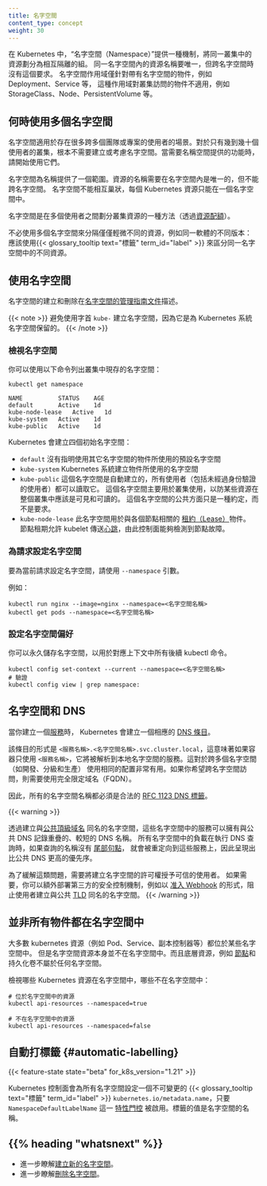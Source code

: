 ```yaml
---
title: 名字空間
content_type: concept
weight: 30
---
```

<!--
reviewers:
- derekwaynecarr
- mikedanese
- thockin
title: Namespaces
content_type: concept
weight: 30
-->

<!-- overview -->

<!--
In Kubernetes, _namespaces_ provides a mechanism for isolating groups of resources within a single cluster. Names of resources need to be unique within a namespace, but not across namespaces. Namespace-based scoping is applicable only for namespaced objects _(e.g. Deployments, Services, etc)_ and not for cluster-wide objects _(e.g. StorageClass, Nodes, PersistentVolumes, etc)_.
-->
在 Kubernetes 中，“名字空間（Namespace）”提供一種機制，將同一叢集中的資源劃分為相互隔離的組。
同一名字空間內的資源名稱要唯一，但跨名字空間時沒有這個要求。
名字空間作用域僅針對帶有名字空間的物件，例如 Deployment、Service 等，
這種作用域對叢集訪問的物件不適用，例如 StorageClass、Node、PersistentVolume 等。

<!-- body -->

<!--
## When to Use Multiple Namespaces
-->
## 何時使用多個名字空間

<!--
Namespaces are intended for use in environments with many users spread across multiple
teams, or projects.  For clusters with a few to tens of users, you should not
need to create or think about namespaces at all.  Start using namespaces when you
need the features they provide.
-->
名字空間適用於存在很多跨多個團隊或專案的使用者的場景。對於只有幾到幾十個使用者的叢集，根本不需要建立或考慮名字空間。當需要名稱空間提供的功能時，請開始使用它們。

<!--
Namespaces provide a scope for names.  Names of resources need to be unique within a namespace,
but not across namespaces. Namespaces can not be nested inside one another and each Kubernetes
resource can only be in one namespace.
-->
名字空間為名稱提供了一個範圍。資源的名稱需要在名字空間內是唯一的，但不能跨名字空間。
名字空間不能相互巢狀，每個 Kubernetes 資源只能在一個名字空間中。

<!--
Namespaces are a way to divide cluster resources between multiple users (via [resource quota](/docs/concepts/policy/resource-quotas/)).
-->
名字空間是在多個使用者之間劃分叢集資源的一種方法（透過[資源配額](/zh-cn/docs/concepts/policy/resource-quotas/)）。

<!--
It is not necessary to use multiple namespaces to separate slightly different
resources, such as different versions of the same software: use
{{< glossary_tooltip text="labels" term_id="label" >}} to distinguish
resources within the same namespace.
-->
不必使用多個名字空間來分隔僅僅輕微不同的資源，例如同一軟體的不同版本：
應該使用{{< glossary_tooltip text="標籤" term_id="label" >}}
來區分同一名字空間中的不同資源。

<!--
## Working with Namespaces

Creation and deletion of namespaces are described in the [Admin Guide documentation
for namespaces](/docs/tasks/administer-cluster/namespaces/).
-->
## 使用名字空間

名字空間的建立和刪除在[名字空間的管理指南文件](/zh-cn/docs/tasks/administer-cluster/namespaces/)描述。

<!--
Avoid creating namespaces with the prefix `kube-`, since it is reserved for Kubernetes system namespaces.
-->
{{< note >}}
避免使用字首 `kube-` 建立名字空間，因為它是為 Kubernetes 系統名字空間保留的。
{{< /note >}}

<!--
### Viewing namespaces

You can list the current namespaces in a cluster using:
-->
### 檢視名字空間

你可以使用以下命令列出叢集中現存的名字空間：

```shell
kubectl get namespace
```
```
NAME          STATUS    AGE
default       Active    1d
kube-node-lease   Active   1d
kube-system   Active    1d
kube-public   Active    1d
```

<!--
Kubernetes starts with four initial namespaces:

   * `default` The default namespace for objects with no other namespace
   * `kube-system` The namespace for objects created by the Kubernetes system
   * `kube-public` This namespace is created automatically and is readable by all users (including those not authenticated). This namespace is mostly reserved for cluster usage, in case that some resources should be visible and readable publicly throughout the whole cluster. The public aspect of this namespace is only a convention, not a requirement.
   * `kube-node-lease` This namespace holds [Lease](/docs/reference/kubernetes-api/cluster-resources/lease-v1/)
      objects associated with each node. Node leases allow the kubelet to send
      [heartbeats](/docs/concepts/architecture/nodes/#heartbeats) so that the control plane
      can detect node failure.
-->
Kubernetes 會建立四個初始名字空間：

   * `default` 沒有指明使用其它名字空間的物件所使用的預設名字空間
   * `kube-system` Kubernetes 系統建立物件所使用的名字空間
   * `kube-public` 這個名字空間是自動建立的，所有使用者（包括未經過身份驗證的使用者）都可以讀取它。
      這個名字空間主要用於叢集使用，以防某些資源在整個叢集中應該是可見和可讀的。
      這個名字空間的公共方面只是一種約定，而不是要求。
   * `kube-node-lease` 此名字空間用於與各個節點相關的
     [租約（Lease）](/docs/reference/kubernetes-api/cluster-resources/lease-v1/)物件。
      節點租期允許 kubelet 傳送[心跳](/zh-cn/docs/concepts/architecture/nodes/#heartbeats)，由此控制面能夠檢測到節點故障。

<!--
### Setting the namespace for a request

To set the namespace for a current request, use the `-namespace` flag.

For example:
-->
### 為請求設定名字空間

要為當前請求設定名字空間，請使用 `--namespace` 引數。

例如：

```shell
kubectl run nginx --image=nginx --namespace=<名字空間名稱>
kubectl get pods --namespace=<名字空間名稱>
```

<!--
### Setting the namespace preference

You can permanently save the namespace for all subsequent kubectl commands in that
context.
-->
### 設定名字空間偏好

你可以永久儲存名字空間，以用於對應上下文中所有後續 kubectl 命令。

```shell
kubectl config set-context --current --namespace=<名字空間名稱>
# 驗證
kubectl config view | grep namespace:
```

<!--
## Namespaces and DNS

When you create a [Service](/docs/user-guide/services), it creates a corresponding [DNS entry](/docs/concepts/services-networking/dns-pod-service/).
-->
## 名字空間和 DNS

當你建立一個[服務](/zh-cn/docs/concepts/services-networking/service/)時，
Kubernetes 會建立一個相應的 [DNS 條目](/zh-cn/docs/concepts/services-networking/dns-pod-service/)。

<!--
This entry is of the form `<service-name>.<namespace-name>.svc.cluster.local`, which means
that if a container only uses `<service-name>`, it will resolve to the service which
is local to a namespace.  This is useful for using the same configuration across
multiple namespaces such as Development, Staging and Production.  If you want to reach
across namespaces, you need to use the fully qualified domain name (FQDN).
-->
該條目的形式是 `<服務名稱>.<名字空間名稱>.svc.cluster.local`，這意味著如果容器只使用
`<服務名稱>`，它將被解析到本地名字空間的服務。這對於跨多個名字空間（如開發、分級和生產）
使用相同的配置非常有用。如果你希望跨名字空間訪問，則需要使用完全限定域名（FQDN）。

<!--
As a result, all namespace names must be valid
[RFC 1123 DNS labels](/docs/concepts/overview/working-with-objects/names/#dns-label-names).
-->
因此，所有的名字空間名稱都必須是合法的
[RFC 1123 DNS 標籤](/zh-cn/docs/concepts/overview/working-with-objects/names/#dns-label-names)。

{{< warning >}}
<!--
By creating namespaces with the same name as [public top-level
domains](https://data.iana.org/TLD/tlds-alpha-by-domain.txt), Services in these
namespaces can have short DNS names that overlap with public DNS records.
Workloads from any namespace performing a DNS lookup without a [trailing dot](https://datatracker.ietf.org/doc/html/rfc1034#page-8) will
be redirected to those services, taking precedence over public DNS.
-->
透過建立與[公共頂級域名](https://data.iana.org/TLD/tlds-alpha-by-domain.txt)
同名的名字空間，這些名字空間中的服務可以擁有與公共 DNS 記錄重疊的、較短的 DNS 名稱。
所有名字空間中的負載在執行 DNS 查詢時，如果查詢的名稱沒有
[尾部句點](https://datatracker.ietf.org/doc/html/rfc1034#page-8)，
就會被重定向到這些服務上，因此呈現出比公共 DNS 更高的優先序。

<!--
To mitigate this, limit privileges for creating namespaces to trusted users. If
required, you could additionally configure third-party security controls, such
as [admission
webhooks](/docs/reference/access-authn-authz/extensible-admission-controllers/),
to block creating any namespace with the name of [public
TLDs](https://data.iana.org/TLD/tlds-alpha-by-domain.txt).
-->
為了緩解這類問題，需要將建立名字空間的許可權授予可信的使用者。
如果需要，你可以額外部署第三方的安全控制機制，例如以
[准入 Webhook](/zh-cn/docs/reference/access-authn-authz/extensible-admission-controllers/)
的形式，阻止使用者建立與公共 [TLD](https://data.iana.org/TLD/tlds-alpha-by-domain.txt)
同名的名字空間。
{{< /warning >}}

<!--
## Not All Objects are in a Namespace
-->
## 並非所有物件都在名字空間中

<!--
Most Kubernetes resources (e.g. pods, services, replication controllers, and others) are
in some namespaces.  However namespace resources are not themselves in a namespace.
And low-level resources, such as [nodes](/docs/concepts/architecture/nodes/) and
persistentVolumes, are not in any namespace.
-->
大多數 kubernetes 資源（例如 Pod、Service、副本控制器等）都位於某些名字空間中。
但是名字空間資源本身並不在名字空間中。而且底層資源，例如
[節點](/zh-cn/docs/concepts/architecture/nodes/)和持久化卷不屬於任何名字空間。

<!--
To see which Kubernetes resources are and aren't in a namespace:
-->
檢視哪些 Kubernetes 資源在名字空間中，哪些不在名字空間中：

```shell
# 位於名字空間中的資源
kubectl api-resources --namespaced=true

# 不在名字空間中的資源
kubectl api-resources --namespaced=false
```

<!--
## Automatic labelling
-->
## 自動打標籤   {#automatic-labelling}

{{< feature-state state="beta" for_k8s_version="1.21" >}}

<!--
The Kubernetes control plane sets an immutable {{< glossary_tooltip text="label" term_id="label" >}}
`kubernetes.io/metadata.name` on all namespaces, provided that the `NamespaceDefaultLabelName`
[feature gate](/docs/reference/command-line-tools-reference/feature-gates/) is enabled.
The value of the label is the namespace name.
-->
Kubernetes 控制面會為所有名字空間設定一個不可變更的
{{< glossary_tooltip text="標籤" term_id="label" >}}
`kubernetes.io/metadata.name`，只要 `NamespaceDefaultLabelName` 這一
[特性門控](/zh-cn/docs/reference/command-line-tools-reference/feature-gates/)
被啟用。標籤的值是名字空間的名稱。

## {{% heading "whatsnext" %}}

<!--
* Learn more about [creating a new namespace](/docs/tasks/administer-cluster/namespaces/#creating-a-new-namespace).
* Learn more about [deleting a namespace](/docs/tasks/administer-cluster/namespaces/#deleting-a-namespace).
-->
* 進一步瞭解[建立新的名字空間](/zh-cn/docs/tasks/administer-cluster/namespaces/#creating-a-new-namespace)。
* 進一步瞭解[刪除名字空間](/zh-cn/docs/tasks/administer-cluster/namespaces/#deleting-a-namespace)。
